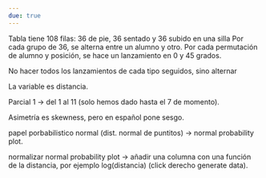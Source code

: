 ```yaml
---
due: true
---
```


Tabla tiene 108 filas: 36 de pie, 36 sentado y 36 subido en una silla
Por cada grupo de 36, se alterna entre un alumno y otro.
Por cada permutación de alumno y posición, se hace un lanzamiento en 0 y 45 grados.

No hacer todos los lanzamientos de cada tipo seguidos, sino alternar

La variable es distancia.

Parcial 1 $\rightarrow$ del 1 al 11 (solo hemos dado hasta el 7 de momento).

Asimetría es skewness, pero en español pone sesgo.

papel porbabilistico normal (dist. normal de puntitos) -> normal probability plot.

normalizar normal probability plot -> añadir una columna con una función de la distancia, por ejemplo log(distancia) (click derecho generate data).

